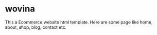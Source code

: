 # wovina
This a Ecommerce website html template. Here are some page like home, about, shop, blog, contact etc.
